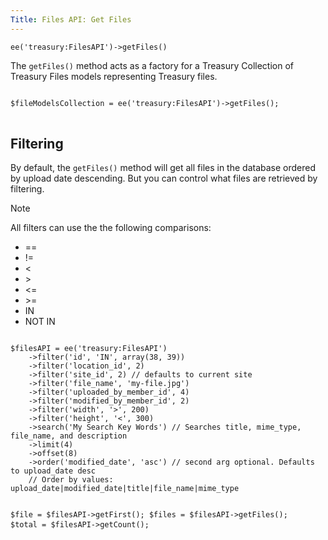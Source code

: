```yaml
---
Title: Files API: Get Files
---
```


`ee('treasury:FilesAPI')->getFiles()`

The `getFiles()` method acts as a factory for a Treasury Collection of Treasury Files models representing Treasury files.

<div class="content-blocks__pre-wrapper content-blocks__pre-wrapper--example">
<pre class="content-blocks__pre content-blocks__pre--example language-php">
<code class="content-blocks__code content-blocks__code--example language-php">
$fileModelsCollection = ee('treasury:FilesAPI')->getFiles();
</code>
</pre>
</div>

## Filtering

By default, the `getFiles()` method will get all files in the database ordered by upload date descending. But you can control what files are retrieved by filtering.

<div class="content-blocks__note">
	<div class="content-blocks__note-title">Note</div>
	<p>
		All filters can use the the following comparisons:
		<ul>
			<li>==</li>
			<li>!=</li>
			<li><</li>
			<li>></li>
			<li><=</li>
			<li>>=</li>
			<li>IN</li>
			<li>NOT IN</li>
		</ul>
	</p>
</div>

<div class="content-blocks__pre-wrapper content-blocks__pre-wrapper--example">
<pre class="content-blocks__pre content-blocks__pre--example language-php">
<code class="content-blocks__code content-blocks__code--example language-php">
$filesAPI = ee('treasury:FilesAPI')
	->filter('id', 'IN', array(38, 39))
	->filter('location_id', 2)
	->filter('site_id', 2) // defaults to current site
	->filter('file_name', 'my-file.jpg')
	->filter('uploaded_by_member_id', 4)
	->filter('modified_by_member_id', 2)
	->filter('width', '>', 200)
	->filter('height', '<', 300)
	->search('My Search Key Words') // Searches title, mime_type, file_name, and description
	->limit(4)
	->offset(8)
	->order('modified_date', 'asc') // second arg optional. Defaults to upload_date desc
	// Order by values: upload_date|modified_date|title|file_name|mime_type

$file = $filesAPI->getFirst();
$files = $filesAPI->getFiles();
$total = $filesAPI->getCount();
</code>
</pre>
</div>
